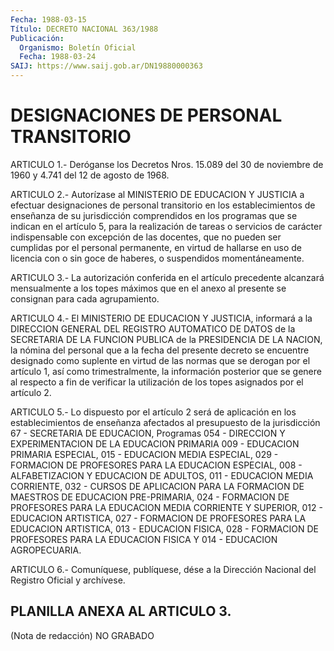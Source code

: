 ```yaml
---
Fecha: 1988-03-15
Título: DECRETO NACIONAL 363/1988
Publicación:
  Organismo: Boletín Oficial
  Fecha: 1988-03-24
SAIJ: https://www.saij.gob.ar/DN19880000363
---
```

# DESIGNACIONES DE PERSONAL TRANSITORIO

<a id="1"></a>
ARTICULO  1.-  Deróganse  los  Decretos  Nros.  15.089  del  30  de noviembre de 1960 y 4.741 del 12 de agosto de 1968.

<a id="2"></a>
ARTICULO  2.-  Autorízase  al  MINISTERIO DE EDUCACION Y JUSTICIA a efectuar designaciones de personal transitorio en los establecimientos de enseñanza de  su  jurisdicción  comprendidos en los programas que se indican en el artículo 5, para la  realización de  tareas  o servicios de carácter indispensable con excepción  de las  docentes,   que  no  pueden  ser  cumplidas  por  el  personal permanente, en virtud  de  hallarse  en  uso  de licencia con o sin goce de haberes, o suspendidos momentáneamente.

<a id="3"></a>
ARTICULO  3.-  La  autorización conferida en el artículo precedente alcanzará mensualmente  a  los  topes  máximos  que  en el anexo al presente se consignan para cada agrupamiento.

<a id="4"></a>
ARTICULO  4.- El MINISTERIO DE EDUCACION Y JUSTICIA, informará a la DIRECCION  GENERAL    DEL   REGISTRO  AUTOMATICO  DE  DATOS  de  la SECRETARIA DE LA FUNCION PUBLICA  de  la  PRESIDENCIA DE LA NACION, la  nómina  del  personal  que a la fecha del presente  decreto  se encuentre designado como suplente  en  virtud  de las normas que se derogan por el artículo 1, así como trimestralmente, la información posterior que se genere al respecto  a fin de verificar la  utilización  de  los  topes  asignados  por  el  artículo    2.

<a id="5"></a>
ARTICULO  5.-  Lo dispuesto por el artículo 2 será de aplicación en los establecimientos  de  enseñanza  afectados al presupuesto de la jurisdicción  67  -  SECRETARIA  DE  EDUCACION,   Programas  054  - DIRECCION  Y  EXPERIMENTACION  DE  LA  EDUCACION  PRIMARIA   009  - EDUCACION PRIMARIA ESPECIAL, 015 - EDUCACION MEDIA ESPECIAL,  029 - FORMACION    DE  PROFESORES  PARA  LA  EDUCACION  ESPECIAL,  008  - ALFABETIZACION  Y  EDUCACION  DE  ADULTOS,  011  -  EDUCACION MEDIA CORRIENTE,  032  -  CURSOS  DE  APLICACION  PARA  LA  FORMACION  DE MAESTROS  DE EDUCACION PRE-PRIMARIA, 024 - FORMACION DE  PROFESORES PARA LA EDUCACION  MEDIA  CORRIENTE  Y  SUPERIOR,  012  - EDUCACION ARTISTICA,   027  -  FORMACION  DE  PROFESORES  PARA  LA  EDUCACION ARTISTICA, 013  -  EDUCACION  FISICA, 028 - FORMACION DE PROFESORES PARA  LA  EDUCACION  FISICA  Y  014    -   EDUCACION  AGROPECUARIA.

<a id="6"></a>
ARTICULO  6.- Comuníquese, publíquese, dése a la Dirección Nacional del Registro Oficial y archívese.

## PLANILLA ANEXA AL ARTICULO 3.

<a id="1"></a>
(Nota de redacción) NO GRABADO
